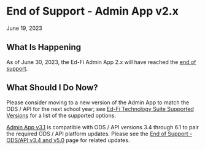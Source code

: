 # End of Support - Admin App v2.x

June 19, 2023

## What Is Happening

As of June 30, 2023, the Ed-Fi Admin App 2.x will have reached the [end of
support](./readme.md).

## What Should I Do Now?

Please consider moving to a new version of the Admin App to match the ODS / API
for the next school year; see [Ed-Fi Technology Suite Supported
Versions](../supported-versions.md) for a list of the supported options.

[Admin App v3.1](../../8-admin-app/readme.md) is compatible with ODS / API
versions 3.4 through 6.1 to pair the required ODS / API platform updates.
Please see the [End of Support - ODS/API v3.4 and v5.0](./ods-api-3-5.md) page
for related updates.
